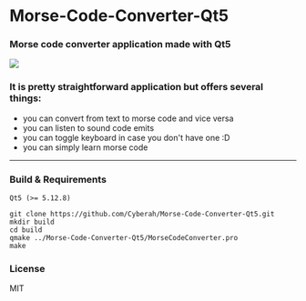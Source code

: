 # Morse-Code-Converter-Qt5
### Morse code converter application made with Qt5

![](https://raw.githubusercontent.com/Cyberah/Morse-Code-Converter-Qt5/master/gif/n1.gif)

### It is pretty straightforward application but offers several things:
- you can convert from text to morse code and vice versa
- you can listen to sound code emits
- you can toggle keyboard in case you don't have one :D
- you can simply learn morse code
----
### Build & Requirements
`Qt5 (>= 5.12.8)`
```
git clone https://github.com/Cyberah/Morse-Code-Converter-Qt5.git
mkdir build
cd build
qmake ../Morse-Code-Converter-Qt5/MorseCodeConverter.pro
make
```
### License
MIT

